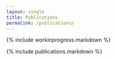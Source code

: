 ```yaml
---
layout: single
title: Publications
permalink: /publications/
---
```


{% include workinprogress.markdown %}

{% include publications.markdown %}
